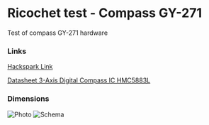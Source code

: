 # Ricochet test - Compass GY-271

Test of compass GY-271 hardware

### Links

[Hackspark Link](https://hackspark.fr/fr/3-axis-compass-gy-271-hmc5883l-breakout.html)

[Datasheet 3-Axis Digital Compass IC
HMC5883L](http://hackspark.fr/files/HMC5883L.pdf)

### Dimensions

<img alt="Photo" src="https://hackspark.fr/media/catalog/product/cache/1/image/650x/6244465d93851bfb41b9f76e241a8d6d/g/y/gy-271.jpg?raw=true">

<img alt="Schema" src="https://hackspark.fr/media/catalog/product/f/i/file.jpg?raw=true">
